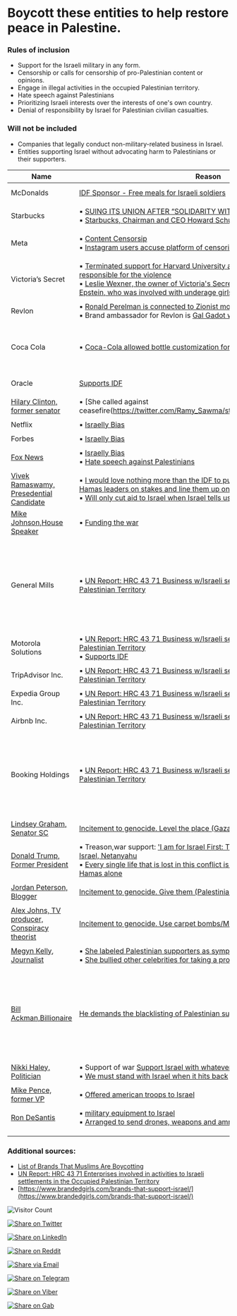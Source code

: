 # Boycott these entities to help restore peace in Palestine.

### Rules of inclusion
- Support for the Israeli military in any form.
- Censorship or calls for censorship of pro-Palestinian content or opinions.
- Engage in illegal activities in the occupied Palestinian territory.
- Hate speech against Palestinians
- Prioritizing Israeli interests over the interests of one's own country.
- Denial of responsibility by Israel for Palestinian civilian casualties.

### Will not be included
- Companies that legally conduct non-military-related business in Israel.
- Entities supporting Israel without advocating harm to Palestinians or their supporters.
  
| Name | Reason | Known Brands | Alternatives |
|-----------------|-----------------|-----------------|-----------------|
| McDonalds | [IDF Sponsor - Free meals for Israeli soldiers](https://www.freemalaysiatoday.com/category/business/2023/10/18/free-meals-for-israeli-soldiers-divide-mcdonalds-franchises/) | ▪ McCafé  | ▪ [Five Guys](https://www.fiveguys.com/)<br> ▪ [Wendies](https://www.wendys.com/) |
|||||
| Starbucks |  ▪ [SUING ITS UNION AFTER “SOLIDARITY WITH PALESTINE!” TWEET](https://theintercept.com/2023/10/17/starbucks-suing-union-israel-palestine/)<br> ▪ [Starbucks, Chairman and CEO Howard Schultz, is an active Zionist](https://www.brandedgirls.com/brands-that-support-israel/) | ▪ Teavana | ▪ [Wawa](https://www.wawa.com/) |
|||||
| Meta | ▪ [Content Censorsip](https://www.msn.com/en-us/money/news/meta-eradicates-795000-content-pieces-related-to-israel-hamas-war-sees-sevenfold-increase-in-removal-rates/ar-AA1idoxe) <br> ▪ [Instagram users accuse platform of censoring posts supporting Palestine](https://www.theguardian.com/technology/2023/oct/18/instagram-palestine-posts-censorship-accusations?ref=upstract.com)| ▪ Facebook<br> ▪ Instagram<br> ▪ Threads | ▪ [Twitter](https://www.twitter.com)<br> ▪ [Gab](https://www.gab.com)|
|||||
|Victoria’s Secret| ▪ [Terminated support for Harvard University after student groups held Israel responsible for the violence](https://www.brandedgirls.com/brands-that-support-israel/)<br>▪ [Leslie Wexner, the owner of Victoria's Secret, was connected to Jeffrey Epstein, who was involved with underage girls.](https://www.vanityfair.com/news/2021/06/inside-jeffrey-epsteins-decades-long-relationship-with-his-biggest-client)| | |
|||||
|Revlon|  ▪ [Ronald Perelman is connected to Zionist movement](https://www.brandedgirls.com/brands-that-support-israel/) <br/>▪ Brand ambassador for Revlon is [Gal Gadot who supports IDF](https://www.independent.co.uk/news/people/wonder-woman-gal-gadot-on-israelgaza-israeli-actress-s-proidf-stance-causes-controversy-9643412.html) | | | 
|||||
|Coca Cola| ▪  [Coca-Cola allowed bottle customization for Israel but declined for Palestine](https://www.brandedgirls.com/brands-that-support-israel/) | [Competitor Pepsi also is tightly connected to Israel ](https://www.brandedgirls.com/brands-that-support-israel/) | No Soda! |
|||||
|Oracle| [Supports IDF](https://www.brandedgirls.com/brands-that-support-israel/) | | Postgress, MondoDB |
|||||
|[Hilary Clinton, former senator](https://en.wikipedia.org/wiki/Hillary_Clinton)|▪ [She called against ceasefire(https://twitter.com/Ramy_Sawma/status/1718968201432740054) | ▪ [Democratic Party](https://en.wikipedia.org/wiki/Democratic_Party_(United_States))| ▪ [Rand Paul](https://en.wikipedia.org/wiki/Rand_Paul)|
|||||
|Netflix| ▪ [Israelly Bias](https://www.brandedgirls.com/brands-that-support-israel/) | | |
|||||
|Forbes| ▪ [Israelly Bias](https://www.brandedgirls.com/brands-that-support-israel/) | | |
|||||
|[Fox News](https://en.wikipedia.org/wiki/Fox_News)| ▪ [Israelly Bias](https://www.brandedgirls.com/brands-that-support-israel/) <br/> ▪ [Hate speech against Palestinians](https://twitter.com/Neolibtears/status/1716874078588711243)|▪ [News Corp](https://en.wikipedia.org/wiki/News_Corp)| |
|||||
| [Vivek Ramaswamy, Presedential Candidate](https://en.wikipedia.org/wiki/Vivek_Ramaswamy) | ▪ [I would love nothing more than the IDF to put the heads of the top 100 Hamas leaders on stakes and line them up on the Gaza- Israel border](https://twitter.com/HananyaNaftali/status/1718511787904278734)<br> ▪ [Will only cut aid to Israel when Israel tells us](https://www.youtube.com/watch?v=43Uy-KjC3oI)| ▪ [Republican Party](https://en.wikipedia.org/wiki/Republican_Party_(United_States)) | ▪ [Rand Paul](https://en.wikipedia.org/wiki/Rand_Paul) |
| [Mike Johnson,House Speaker](https://en.wikipedia.org/wiki/Mike_Johnson_(Louisiana_politician)) | ▪ [Funding the war](https://twitter.com/mtracey/status/1718639998629498929) | ▪ [Republican Party](https://en.wikipedia.org/wiki/Republican_Party_(United_States)) | ▪ [Rand Paul](https://en.wikipedia.org/wiki/Rand_Paul) |
|||||
| General Mills | ▪ [UN Report: HRC 43 71 Business w/Israeli settlements in the Occupied Palestinian Territory](https://www.ohchr.org/sites/default/files/HRBodies/HRC/RegularSessions/Session43/Documents/A_HRC_43_71.docx)| ▪ Cheerios<br>▪ Lucky Charms<br>▪ Blue Buffalo<br>▪ Progresso<br>▪ Green Giant<br>▪ Pillsbury<br>▪ Totino's<br>▪ Nature Valley<br>▪ Fiber One<br> | ▪ Shop at [Aldi](https://www.aldi.com/)|
|||||
| Motorola Solutions | ▪ [UN Report: HRC 43 71 Business w/Israeli settlements in the Occupied Palestinian Territory](https://www.ohchr.org/sites/default/files/HRBodies/HRC/RegularSessions/Session43/Documents/A_HRC_43_71.docx)<br/> ▪ [Supports IDF](https://www.brandedgirls.com/brands-that-support-israel/)| | |
|||||
| TripAdvisor Inc. | ▪ [UN Report: HRC 43 71 Business w/Israeli settlements in the Occupied Palestinian Territory](https://www.ohchr.org/sites/default/files/HRBodies/HRC/RegularSessions/Session43/Documents/A_HRC_43_71.docx)| | |
|||||
| Expedia Group Inc. | ▪ [UN Report: HRC 43 71 Business w/Israeli settlements in the Occupied Palestinian Territory](https://www.ohchr.org/sites/default/files/HRBodies/HRC/RegularSessions/Session43/Documents/A_HRC_43_71.docx) | | |
|||||
| Airbnb Inc. |  ▪ [UN Report: HRC 43 71 Business w/Israeli settlements in the Occupied Palestinian Territory](https://www.ohchr.org/sites/default/files/HRBodies/HRC/RegularSessions/Session43/Documents/A_HRC_43_71.docx)| | | 
|||||
| Booking Holdings |  ▪ [UN Report: HRC 43 71 Business w/Israeli settlements in the Occupied Palestinian Territory](https://www.ohchr.org/sites/default/files/HRBodies/HRC/RegularSessions/Session43/Documents/A_HRC_43_71.docx)|  ▪ Booking.com<br>  ▪ Priceline.com<br>  ▪ Agoda.com<br>  ▪ Kayak.com<br>  ▪ Cheapflights<br>  ▪ Rentalcars.com<br>  ▪ Momondo<br> ▪ OpenTable | | 
|||||
| [Lindsey Graham, Senator SC](https://en.wikipedia.org/wiki/Lindsey_Graham) | [Incitement to genocide. Level the place (Gaza)](https://www.commondreams.org/news/lindsey-graham) | ▪ [Republican Party](https://en.wikipedia.org/wiki/Republican_Party_(United_States)) | ▪ [Rand Paul](https://en.wikipedia.org/wiki/Rand_Paul)|
|||||
| [Donald Trump, Former President](https://en.wikipedia.org/wiki/Donald_Trump) |  ▪ Treason,war support: ['I am for Israel First: Trump Backs Military Aid for Israel, Netanyahu](https://freebeacon.com/national-security/im-for-israel-first-trump-backs-military-aid-for-israel-netanyahu/) <br>▪ [Every single life that is lost in this conflict is on the shoulders of Hamas, Hamas alone](https://twitter.com/CensoredMen/status/1718354037353947358)| ▪ [Republican Party](https://en.wikipedia.org/wiki/Republican_Party_(United_States))  | ▪ [Rand Paul](https://en.wikipedia.org/wiki/Rand_Paul) |
|||||
| [Jordan Peterson, Blogger](https://en.wikipedia.org/wiki/Jordan_Peterson)| [Incitement to genocide. Give them (Palestinians) hell, Netanyahu](https://www.middleeastmonitor.com/20231010-after-advocating-death-and-destruction-on-gaza-jordan-peterson-proves-he-is-nothing-but-a-spiritual-charlatan/) | | |
|||||
| [Alex Johns, TV producer, Conspiracy theorist](https://en.wikipedia.org/wiki/Alex_Johns)| [Incitement to genocide. Use carpet bombs/MOABs, Destroy Northern Gaza](https://www.youtube.com/watch?v=DATY7s43U-k)| | |
|||||
| [Megyn Kelly, Journalist](https://en.wikipedia.org/wiki/Megyn_Kelly) |  ▪ [She labeled Palestinian supporters as sympathizers of terrorists.](https://twitter.com/megynkelly/status/1715709009431273964)<br>  ▪ [She bullied other celebrities for taking a pro-Palestinian stance.](https://twitter.com/megynkelly/status/1714091715861131582) | | |
|||||
| [Bill Ackman,Billionaire](https://en.wikipedia.org/wiki/Bill_Ackman) | [He demands the blacklisting of Palestinian supporters.](https://www.moneycontrol.com/news/trends/these-ceos-want-to-blacklist-harvard-students-who-signed-anti-israel-letter-never-hire-them-11519021.html) | He is supported by<br> ▪ CEO of FabFitFun<br> ▪ CEO of EasyHealth<br> ▪ CEO of Sweetgreen<br> ▪ CEO of Belong<br> | |
|||||
| [Nikki Haley, Politician](https://en.wikipedia.org/wiki/Nikki_Haley) | ▪ Support of war [Support Israel with whatever they need](https://iowacapitaldispatch.com/2023/10/20/nikki-haley-says-she-would-support-israel-strengthen-u-s-military-as-president/) <br> ▪ [We must stand with Israel when it hits back](https://twitter.com/NikkiHaley/status/1717974758241792285)| ▪ [Republican Party](https://en.wikipedia.org/wiki/Republican_Party_(United_States)) | ▪ [Rand Paul](https://en.wikipedia.org/wiki/Rand_Paul) |
|||||
| [Mike Pence, former VP](https://en.wikipedia.org/wiki/Mike_Pence)| ▪ [Offered american troops to Israel](https://www.joemygod.com/2023/10/pence-send-us-troops-to-rescue-hamass-hostages/) | ▪ [Republican Party](https://en.wikipedia.org/wiki/Republican_Party_(United_States))| ▪ [Rand Paul](https://en.wikipedia.org/wiki/Rand_Paul) |
|||||
| [Ron DeSantis](https://en.wikipedia.org/wiki/Ron_DeSantis) | ▪ [military equipment to Israel](https://www.theguardian.com/us-news/2023/oct/27/ron-desantis-sending-weapons-israel-military-fake)<br> ▪ [Arranged to send drones, weapons and ammunition to Israel](https://apnews.com/article/desantis-drones-weapons-shipment-israel-gaza-3fedd0b434552bad313f9109379df071) | ▪ [Republican Party](https://en.wikipedia.org/wiki/Republican_Party_(United_States)) | ▪ [Rand Paul](https://en.wikipedia.org/wiki/Rand_Paul) |
|||||
| | | | |
| | | | |

### Additional sources:
- [List of Brands That Muslims Are Boycotting](https://theislamicinformation.com/news/list-of-brands-supporting-israel/)
- [UN Report: HRC 43 71 Enterprises involved in activities to Israeli settlements in the Occupied Palestinian Territory](https://www.ohchr.org/sites/default/files/HRBodies/HRC/RegularSessions/Session43/Documents/A_HRC_43_71.docx)
- [https://www.brandedgirls.com/brands-that-support-israel/](https://www.brandedgirls.com/brands-that-support-israel/)
  
![Visitor Count](https://visitor-badge.laobi.icu/badge?page_id=boycott4.boycott)

[![Share on Twitter](https://img.shields.io/twitter/url?url=https%3A%2F%2Fboycott4.github.io%2Fboycott%2F&label=Share%20on%20Twitter)](https://twitter.com/intent/tweet?text=Please%20boycott&url=https%3A%2F%2Fboycott4.github.io%2Fboycott%2F)

[![Share on LinkedIn](https://img.shields.io/badge/Share-LinkedIn-blue)](https://www.linkedin.com/shareArticle?url=https%3A%2F%2Fboycott4.github.io%2Fboycott%2F&title=Please%20boycott)

[![Share on Reddit](https://img.shields.io/badge/Share-Reddit-orange)](https://www.reddit.com/submit?url=https%3A%2F%2Fboycott4.github.io%2Fboycott%2F&title=Please%20boycott)

[![Share via Email](https://img.shields.io/badge/Share-Email-brightgreen)](mailto:?subject=Please%20boycott&body=I%20thought%20you%20might%20find%20this%20interesting:%20https%3A%2F%2Fboycott4.github.io%2Fboycott%2F)

[![Share on Telegram](https://img.shields.io/badge/Share-Telegram-blue)](https://t.me/share/url?url=https%3A%2F%2Fboycott4.github.io%2Fboycott%2F&text=Please%20boycott)

[![Share on Viber](https://img.shields.io/badge/Share-Viber-purple)](viber://forward?text=Please%20boycott%20https%3A%2F%2Fboycott4.github.io%2Fboycott%2F)

[![Share on Gab](https://img.shields.io/badge/Share-Gab-blue)](https://gab.com/share?url=https%3A%2F%2Fboycott4.github.io%2Fboycott%2F)
